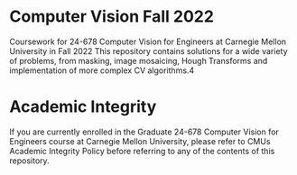# Computer Vision Fall 2022

Coursework for 24-678 Computer Vision for Engineers at Carnegie Mellon University in Fall 2022
This repository contains solutions for a wide variety of problems, from masking, image mosaicing, Hough Transforms and implementation of more complex CV algorithms.4

# Academic Integrity
If you are currently enrolled in the Graduate 24-678 Computer Vision for Engineers course at Carnegie Mellon University, please refer to CMUs Academic Integrity Policy before referring to any of the contents of this repository.


